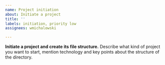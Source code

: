 ```yaml
---
name: Project initiation
about: Initiate a project
title: ''
labels: initiation, priority low
assignees: wmichalowski

---
```


**Initiate a project and create its file structure.**
Describe what kind of project you want to start, mention technology and key points about the structure of the directory.
